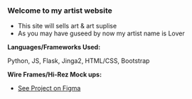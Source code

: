 ### Welcome to my artist website 

- This site will sells art & art suplise 
- As you may have guseed by now my artist name is Lover 

**Languages/Frameworks Used:**

Python, JS, Flask, Jinga2, HTML/CSS, Bootstrap 

**Wire Frames/Hi-Rez Mock ups:**

- [See Project on Figma](https://www.figma.com/file/oYakbnxT72r856QIczCCF7/Untitled?node-id=13%3A15)

